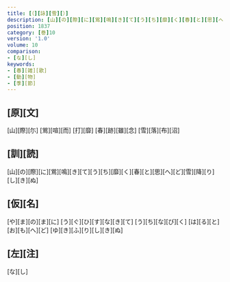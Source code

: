 ```yaml
---
title: [（][詠][雪][）]
description: [山][の][際][に][鴬][鳴][き][て][う][ち][靡][く][春][と][思][へ][ど][雪][降][り][し][き][ぬ]
position: 1837
category: [巻]10
version: '1.0'
volume: 10
comparison:
- [な][し]
keywords:
- [春][雑][歌]
- [動][物]
- [季][節]
---
```


## [原][文]

[山][際][尓] [鴬][喧][而] [打][靡] [春][跡][雖][念] [雪][落][布][沼]

## [訓][読]

[山][の][際][に][鴬][鳴][き][て][う][ち][靡][く][春][と][思][へ][ど][雪][降][り][し][き][ぬ]

## [仮][名]

[や][ま][の][ま][に] [う][ぐ][ひ][す][な][き][て] [う][ち][な][び][く] [は][る][と][お][も][へ][ど] [ゆ][き][ふ][り][し][き][ぬ]

## [左][注]

[な][し]
